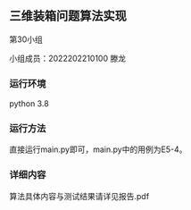 ## 三维装箱问题算法实现

第30小组

小组成员：2022202210100 滕龙

### 运行环境

python 3.8

### 运行方法

直接运行main.py即可，main.py中的用例为E5-4。

### 详细内容

算法具体内容与测试结果请详见报告.pdf

